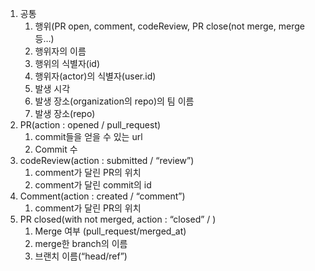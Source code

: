 1. 공통
    1. 행위(PR open, comment, codeReview, PR close(not merge, merge 등…)
    2. 행위자의 이름
    3. 행위의 식별자(id)
    4. 행위자(actor)의 식별자(user.id)
    5. 발생 시각
    6. 발생 장소(organization의 repo)의 팀 이름
    7. 발생 장소(repo)
2. PR(action : opened / pull_request)
    1. commit들을 얻을 수 있는 url
    2. Commit 수
3. codeReview(action : submitted / “review”)
    1. comment가 달린 PR의 위치
    2. comment가 달린 commit의 id
4. Comment(action : created / “comment”)
    1. comment가 달린 PR의 위치
5. PR closed(with not merged, action : “closed” / )
    1. Merge 여부 (pull_request/merged_at)
    2. merge한 branch의 이름
    3. 브랜치 이름(“head/ref”)